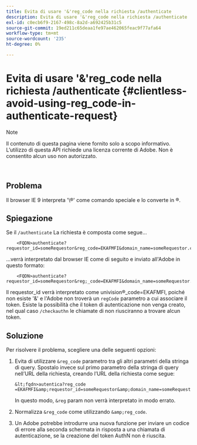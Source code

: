 ```yaml
---
title: Evita di usare '&'reg_code nella richiesta /authenticate
description: Evita di usare '&'reg_code nella richiesta /authenticate
exl-id: c0ecb6f9-2167-498c-8a2d-a692425b31c5
source-git-commit: 19ed211c65deaa1fe97ae462065feac9f77afa64
workflow-type: tm+mt
source-wordcount: '235'
ht-degree: 0%

---
```


# Evita di usare &#39;&amp;&#39;reg_code nella richiesta /authenticate {#clientless-avoid-using-reg_code-in-authenticate-request}

>[!NOTE]
>
>Il contenuto di questa pagina viene fornito solo a scopo informativo. L’utilizzo di questa API richiede una licenza corrente di Adobe. Non è consentito alcun uso non autorizzato.

</br>



## Problema

Il browser IE 9 interpreta &#39;\®&#39; come comando speciale e lo converte in ®.

## Spiegazione

Se il `/authenticate` La richiesta è composta come segue...


```
    <FQDN>authenticate? requestor_id=someRequestor&reg_code=EKAFMFI&domain_name=someRequestor.com&noflash=true&mso_id=someMvpd&redirect_url=someRequestor.redirect.url.html
```


...verrà interpretato dal browser IE come di seguito e inviato all&#39;Adobe in questo formato:


```
    <FQDN>authenticate?requestor_id=someRequestor&reg;_code=EKAFMFI&domain_name=someRequestor.com&noflash=true&mso_id=someMvpd&redirect_url=someRequestor.redirect.url.html
```


Il requestor\_id verrà interpretato come univision®\_code=EKAFMFI, poiché non esiste &#39;&amp;&#39; e l&#39;Adobe non troverà un `regCode` parametro a cui associare il token.  Esiste la possibilità che il token di autenticazione non venga creato, nel qual caso `/checkauthn` le chiamate di non riusciranno a trovare alcun token.



## Soluzione

Per risolvere il problema, scegliere una delle seguenti opzioni:

1. Evita di utilizzare `&reg_code` parametro tra gli altri parametri della stringa di query.  Spostalo invece sul primo parametro della stringa di query nell’URL della richiesta, creando l’URL della richiesta come segue:


       &lt;fqdn>autentica?reg_code =EKAFMFI&amp;requestor_id=someRequestor&amp;domain_name=someRequestor.com&amp;noflash=true&amp;mso_id=someMvpd&amp;redirect_url=someRequestor.redirect.url.html
   

   In questo modo, `&reg` param non verrà interpretato in modo errato.

1. Normalizza `&reg_code` come utilizzando `&amp;reg_code`.

1. Un Adobe potrebbe introdurre una nuova funzione per inviare un codice di errore alla seconda schermata in risposta a una chiamata di autenticazione, se la creazione del token AuthN non è riuscita.
